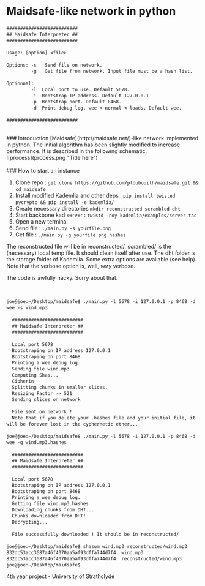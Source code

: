 Maidsafe-like network in python
=======


    ##########################
    ## Maidsafe Interpreter ##
    ##########################

    Usage: [option] <file>

    Options: -s   Send file on network.
             -g   Get file from network. Input file must be a hash list.

    Optionnal:
             -l  Local port to use. Default 5678.
             -i  Bootstrap IP address. Default 127.0.0.1
             -p  Bootstrap port. Default 8468.
             -d  Print debug log. wee < normal < loads. Default wee.

    ##########################

<br />
### Introduction
[Maidsafe](http://maidsafe.net/)-like network implemented in python. The initial algorithm has been slightly modified to increase performance. It is described in the following schematic.

<br />
![process](process.png "Title here")
<br />

<br />
### How to start an instance

1. Clone repo : `git clone https://github.com/pldubouilh/maidsafe.git && cd maidsafe`
2. Install modified Kademlia and other deps : `pip install twisted pycrypto && pip install -e kademlia/`
3. Create necessary directories `mkdir reconstructed scrambled dht`
4. Start backbone kad server : `twistd -noy kademlia/examples/server.tac`
5. Open a new terminal
6. Send file : `./main.py -s yourfile.png`
7. Get file  : `./main.py -g yourfile.png.hashes`

The reconstructed file will be in reconstructed/. scrambled/ is the (necessary) local temp file. It should clean itself after use. The dht folder is the storage folder of Kademlia.
Some extra options are available (see help). Note that the verbose option is, well, _very_ verbose.

The code is awfully hacky. Sorry about that.

<!--- Fancy call graph : `pycallgraph --max-depth 5 graphviz -- ./main.py -s wind.mp3` -->

<br />

    joe@joe:~/Desktop/maidsafe$ ./main.py -l 5678 -i 127.0.0.1 -p 8468 -d wee -s wind.mp3

      ##########################
      ## Maidsafe Interpreter ##
      ##########################

      Local port 5678
      Bootstraping on IP address 127.0.0.1
      Bootstraping on port 8468
      Printing a wee debug log.
      Sending file wind.mp3
      Computing Shas...
      Cipherin'
      Splitting chunks in smaller slices.
      Resizing Factor >> 521
      Sending slices on network

      File sent on network !
      Note that if you delete your .hashes file and your initial file, it will be forever lost in the cyphernetic ether...

    joe@joe:~/Desktop/maidsafe$ ./main.py -l 5678 -i 127.0.0.1 -p 8468 -d wee -g wind.mp3.hashes

      ##########################
      ## Maidsafe Interpreter ##
      ##########################

      Local port 5678
      Bootstraping on IP address 127.0.0.1
      Bootstraping on port 8468
      Printing a wee debug log.
      Getting file wind.mp3.hashes
      Downloading chunks from DHT...
      Chunks downloaded from DHT!
      Decrypting...

      File successfully downloaded ! It should be in reconstructed/

    joe@joe:~/Desktop/maidsafe$ shasum wind.mp3 reconstructed/wind.mp3
    832dc53acc3687a46f4070aa5af93dffa744d7f4  wind.mp3
    832dc53acc3687a46f4070aa5af93dffa744d7f4  reconstructed/wind.mp3
    joe@joe:~/Desktop/maidsafe$

4th year project - University of Strathclyde

